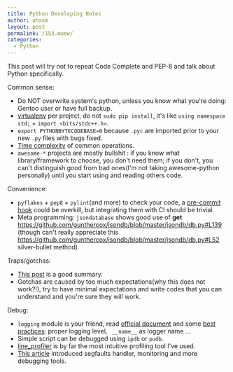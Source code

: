 ```yaml
---
title: Python Developing Notes
author: ahxxm
layout: post
permalink: /153.moew/
categories:
  - Python
---
```



This post will try not to repeat Code Complete and PEP-8 and talk about Python specifically.


Common sense:
- Do NOT overwrite system's python, unless you know what you're doing: Gentoo user or have full backup.
- [virtualenv](https://docs.python.org/3/library/venv.html) per project, do not `sudo pip install`, it's like `using namespace std;` + `import <bits/stdc++.h>`.
- `export PYTHONBYTECODEBASE=0` because `.pyc` are imported prior to your new `.py` files with bugs fixed.
- [Time complexity](https://wiki.python.org/moin/TimeComplexity) of common operations.
- `awesome-*` projects are mostly bullshit : if you know what library/framework to choose, you don't need them; if you don't, you can't distinguish good from bad ones(I'm not taking awesome-python personally) until you start using and reading others code.


Convenience:
- `pyflakes` + `pep8` + `pylint`(and more) to check your code, a [pre-commit hook](https://www.stavros.io/posts/more-pep8-git-hooks/) could be overkill, but integrating them with CI should be trivial.
- Meta programming: `jsondatabase` shows good use of __get__ https://github.com/gunthercox/jsondb/blob/master/jsondb/db.py#L139 (though can't really appreciate this https://github.com/gunthercox/jsondb/blob/master/jsondb/db.py#L52 silver-bullet method)


Traps/gotchas:
- [This post](http://sopython.com/wiki/Common_Gotchas_In_Python) is a good summary.
- Gotchas are caused by too much expectations(why this does not work?!), try to have minimal expectations and write codes that you can understand and you're sure they will work.


Debug:
- `logging` module is your friend, read [official document](https://docs.python.org/3/library/logging.html) and some [best practices](https://fangpenlin.com/posts/2012/08/26/good-logging-practice-in-python/): proper logging level, ` __name__` as logger name ...
- Simple script can be debugged using `ipdb` or `pudb`.
- [line_profiler](https://github.com/rkern/line_profiler) is by far the most intuitive profiling tool I've used.
- [This article](https://blog.ionelmc.ro/2013/06/05/python-debugging-tools/) introduced segfaults handler, monitoring and more debugging tools.

